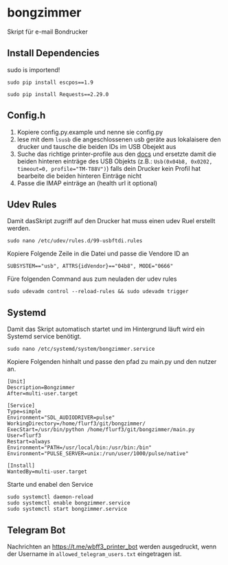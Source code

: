 # bongzimmer

Skript für e-mail Bondrucker

## Install Dependencies

sudo is importend!

```
sudo pip install escpos==1.9
```

```
sudo pip install Requests==2.29.0
```

## Config.h

1. Kopiere config.py.example und nenne sie config.py
2. lese mit dem <code>lsusb</code> die angeschlossenen usb geräte aus lokalaisere den drucker und tausche die beiden IDs im USB Obejekt aus
3. Suche das richtige printer-profile aus den [docs](https://python-escpos.readthedocs.io/en/latest/printer_profiles/available-profiles.html) und ersetzte damit die beiden hinteren einträge des USB Objekts (z.B.: <code>Usb(0x04b8, 0x0202, timeout=0, profile="TM-T88V")</code>) falls dein Drucker kein Profil hat bearbeite die beiden hinteren Einträge nicht
4. Passe die IMAP einträge an (health url it optional)

## Udev Rules

Damit dasSkript zugriff auf den Drucker hat muss einen udev Ruel erstellt werden.

```
sudo nano /etc/udev/rules.d/99-usbftdi.rules
```

Kopiere Folgende Zeile in die Datei und passe die Vendore ID an

```
SUBSYSTEM=="usb", ATTRS{idVendor}=="04b8", MODE="0666"
```

Füre folgenden Command aus zum neuladen der udev rules

```
sudo udevadm control --reload-rules && sudo udevadm trigger
```

## Systemd

Damit das Skript automatisch startet und im Hintergrund läuft wird ein Systemd service benötigt.

```
sudo nano /etc/systemd/system/bongzimmer.service
```

Kopiere Folgenden hinhalt und passe den pfad zu main.py und den nutzer an.

```
[Unit]
Description=Bongzimmer
After=multi-user.target

[Service]
Type=simple
Environment="SDL_AUDIODRIVER=pulse" 
WorkingDirectory=/home/flurf3/git/bongzimmer/
ExecStart=/usr/bin/python /home/flurf3/git/bongzimmer/main.py
User=flurf3
Restart=always
Environment="PATH=/usr/local/bin:/usr/bin:/bin"
Environment="PULSE_SERVER=unix:/run/user/1000/pulse/native"

[Install]
WantedBy=multi-user.target
```

Starte und enabel den Service

```
sudo systemctl daemon-reload
sudo systemctl enable bongzimmer.service
sudo systemctl start bongzimmer.service
```

## Telegram Bot

Nachrichten an <https://t.me/wbff3_printer_bot> werden ausgedruckt, wenn der Username in ``allowed_telegram_users.txt`` eingetragen ist.

